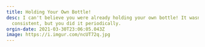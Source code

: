 ```yaml
---
title: Holding Your Own Bottle!
desc: I can't believe you were already holding your own bottle! It wasn't
  consistent, but you did it periodically.
orgin-date: 2021-03-30T23:06:05.043Z
image: https://i.imgur.com/ncUT72q.jpg
---
```

